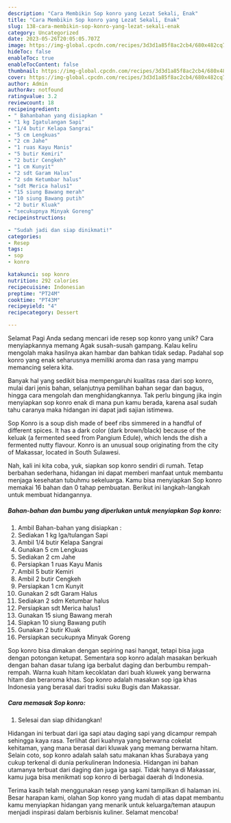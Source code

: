```yaml
---
description: "Cara Membikin Sop konro yang Lezat Sekali, Enak"
title: "Cara Membikin Sop konro yang Lezat Sekali, Enak"
slug: 138-cara-membikin-sop-konro-yang-lezat-sekali-enak
category: Uncategorized
date: 2023-05-26T20:05:05.707Z
image: https://img-global.cpcdn.com/recipes/3d3d1a85f8ac2cb4/680x482cq70/sop-konro-foto-resep-utama.jpg
hideToc: false
enableToc: true
enableTocContent: false
thumbnail: https://img-global.cpcdn.com/recipes/3d3d1a85f8ac2cb4/680x482cq70/sop-konro-foto-resep-utama.jpg
cover: https://img-global.cpcdn.com/recipes/3d3d1a85f8ac2cb4/680x482cq70/sop-konro-foto-resep-utama.jpg
author: Admin
authorAv: notfound
ratingvalue: 3.2
reviewcount: 18
recipeingredient:
- " Bahanbahan yang disiapkan "
- "1 kg Igatulangan Sapi"
- "1/4 butir Kelapa Sangrai"
- "5 cm Lengkuas"
- "2 cm Jahe"
- "1 ruas Kayu Manis"
- "5 butir Kemiri"
- "2 butir Cengkeh"
- "1 cm Kunyit"
- "2 sdt Garam Halus"
- "2 sdm Ketumbar halus"
- "sdt Merica halus1"
- "15 siung Bawang merah"
- "10 siung Bawang putih"
- "2 butir Kluak"
- "secukupnya Minyak Goreng"
recipeinstructions:

- "Sudah jadi dan siap dinikmati!"
categories:
- Resep
tags:
- sop
- konro

katakunci: sop konro 
nutrition: 292 calories
recipecuisine: Indonesian
preptime: "PT24M"
cooktime: "PT43M"
recipeyield: "4"
recipecategory: Dessert

---
```



Selamat Pagi Anda sedang mencari ide resep sop konro yang unik? Cara menyiapkannya memang Agak susah-susah gampang. Kalau keliru mengolah maka hasilnya akan hambar dan bahkan tidak sedap. Padahal sop konro yang enak seharusnya memiliki aroma dan rasa yang mampu memancing selera kita.


Banyak hal yang sedikit bisa mempengaruhi kualitas rasa dari sop konro, mulai dari jenis bahan, selanjutnya pemilihan bahan segar dan bagus, hingga cara mengolah dan menghidangkannya. Tak perlu bingung jika ingin menyiapkan sop konro enak di mana pun kamu berada, karena asal sudah tahu caranya maka hidangan ini dapat jadi sajian istimewa.

Sop Konro is a soup dish made of beef ribs simmered in a handful of different spices. It has a dark color (dark brown/black) because of the keluak (a fermented seed from Pangium Edule), which lends the dish a fermented nutty flavour. Konro is an unusual soup originating from the city of Makassar, located in South Sulawesi.


Nah, kali ini kita coba, yuk, siapkan sop konro sendiri di rumah. Tetap berbahan sederhana, hidangan ini dapat memberi manfaat untuk membantu menjaga kesehatan tubuhmu sekeluarga. Kamu bisa menyiapkan Sop konro memakai 16 bahan dan 0 tahap pembuatan. Berikut ini langkah-langkah untuk membuat hidangannya.

<!--inarticleads1-->

##### Bahan-bahan dan bumbu yang diperlukan untuk menyiapkan Sop konro:

1. Ambil  Bahan-bahan yang disiapkan :
1. Sediakan 1 kg Iga/tulangan Sapi
1. Ambil 1/4 butir Kelapa Sangrai
1. Gunakan 5 cm Lengkuas
1. Sediakan 2 cm Jahe
1. Persiapkan 1 ruas Kayu Manis
1. Ambil 5 butir Kemiri
1. Ambil 2 butir Cengkeh
1. Persiapkan 1 cm Kunyit
1. Gunakan 2 sdt Garam Halus
1. Sediakan 2 sdm Ketumbar halus
1. Persiapkan sdt Merica halus1
1. Gunakan 15 siung Bawang merah
1. Siapkan 10 siung Bawang putih
1. Gunakan 2 butir Kluak
1. Persiapkan secukupnya Minyak Goreng


Sop konro bisa dimakan dengan sepiring nasi hangat, tetapi bisa juga dengan potongan ketupat. Sementara sop konro adalah masakan berkuah dengan bahan dasar tulang iga berbalut daging dan berbumbu rempah-rempah. Warna kuah hitam kecoklatan dari buah kluwek yang berwarna hitam dan beraroma khas. Sop konro adalah masakan sop iga khas Indonesia yang berasal dari tradisi suku Bugis dan Makassar. 

<!--inarticleads2-->

##### Cara memasak Sop konro:


1. Selesai dan siap dihidangkan!

Hidangan ini terbuat dari iga sapi atau daging sapi yang dicampur rempah sehingga kaya rasa. Terlihat dari kuahnya yang berwarna cokelat kehitaman, yang mana berasal dari kluwak yang memang berwarna hitam. Selain coto, sop konro adalah salah satu makanan khas Surabaya yang cukup terkenal di dunia perkulineran Indonesia. Hidangan ini bahan utamanya terbuat dari daging dan juga iga sapi. Tidak hanya di Makassar, kamu juga bisa menikmati sop konro di berbagai daerah di Indonesia. 

Terima kasih telah menggunakan resep yang kami tampilkan di halaman ini. Besar harapan kami, olahan Sop konro yang mudah di atas dapat membantu kamu menyiapkan hidangan yang menarik untuk keluarga/teman ataupun menjadi inspirasi dalam berbisnis kuliner. Selamat mencoba!
